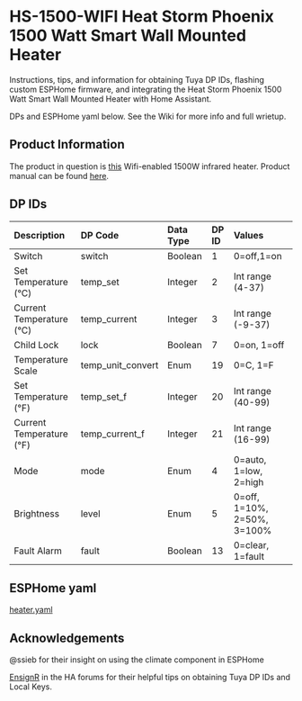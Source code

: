 # HS-1500-WIFI Heat Storm Phoenix 1500 Watt Smart Wall Mounted Heater

Instructions, tips, and information for obtaining Tuya DP IDs, flashing custom ESPHome firmware, and integrating the Heat Storm Phoenix 1500 Watt Smart Wall Mounted Heater with Home Assistant.

DPs and ESPHome yaml below. See the Wiki for more info and full wrietup.

## Product Information

The product in question is [this](https://heatstorm.com/collections/wall-heaters/products/phoenix-wifi-smart-heater) Wifi-enabled 1500W infrared heater. Product manual can be found [here](https://cdn.shopify.com/s/files/1/1873/7325/files/HS-1500PHX-WIFI_Manual-compressed.pdf).

## DP IDs

|Description|DP Code|Data Type|DP ID|Values|
|:-|:-|:-|:-|:-|
|Switch|switch|Boolean|1|0=off,1=on|
|Set Temperature (°C)|temp\_set|Integer|2|Int range (4-37)|
|Current Temperature (°C)|temp\_current|Integer|3|Int range (-9-37)|
|Child Lock|lock|Boolean|7|0=on, 1=off|
|Temperature Scale|temp\_unit\_convert|Enum|19|0=C, 1=F|
|Set Temperature (°F)|temp\_set\_f|Integer|20|Int range (40-99)|
|Current Temperature (°F)|temp\_current\_f|Integer|21|Int range (16-99)|
|Mode|mode|Enum|4|0=auto, 1=low, 2=high|
|Brightness|level|Enum|5|0=off, 1=10%, 2=50%, 3=100%|
|Fault Alarm|fault|Boolean|13|0=clear, 1=fault|

## ESPHome yaml

[heater.yaml](docs/heater.yaml)


## Acknowledgements

@ssieb for their insight on using the climate component in ESPHome

[EnsignR](https://community.home-assistant.io/u/ensignr) in the HA forums for their helpful tips on obtaining Tuya DP IDs and Local Keys.
